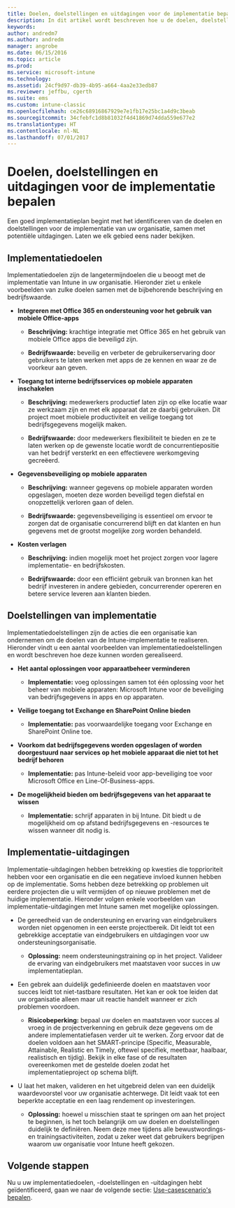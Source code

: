 ```yaml
---
title: Doelen, doelstellingen en uitdagingen voor de implementatie bepalen
description: In dit artikel wordt beschreven hoe u de doelen, doelstellingen en uitdagingen voor de implementatie kunt bepalen voor een cloudimplementatie voor Microsoft Intune.
keywords: 
author: andredm7
ms.author: andredm
manager: angrobe
ms.date: 06/15/2016
ms.topic: article
ms.prod: 
ms.service: microsoft-intune
ms.technology: 
ms.assetid: 24cf9d97-db39-4b95-a664-4aa2e33edb87
ms.reviewer: jeffbu, cgerth
ms.suite: ems
ms.custom: intune-classic
ms.openlocfilehash: ce26c68916867929e7e1fb17e25bc1a4d9c3beab
ms.sourcegitcommit: 34cfebfc1d8b81032f4d41869d74dda559e677e2
ms.translationtype: HT
ms.contentlocale: nl-NL
ms.lasthandoff: 07/01/2017
---
```

# <a name="determine-deployment-goals-objectives-and-challenges"></a>Doelen, doelstellingen en uitdagingen voor de implementatie bepalen

Een goed implementatieplan begint met het identificeren van de doelen en doelstellingen voor de implementatie van uw organisatie, samen met potentiële uitdagingen. Laten we elk gebied eens nader bekijken.

## <a name="deployment-goals"></a>Implementatiedoelen

Implementatiedoelen zijn de langetermijndoelen die u beoogt met de implementatie van Intune in uw organisatie. Hieronder ziet u enkele voorbeelden van zulke doelen samen met de bijbehorende beschrijving en bedrijfswaarde.

-   **Integreren met Office 365 en ondersteuning voor het gebruik van mobiele Office-apps**

    -   **Beschrijving:** krachtige integratie met Office 365 en het gebruik van mobiele Office apps die beveiligd zijn.

    -   **Bedrijfswaarde:** beveilig en verbeter de gebruikerservaring door gebruikers te laten werken met apps de ze kennen en waar ze de voorkeur aan geven.

-   **Toegang tot interne bedrijfsservices op mobiele apparaten inschakelen**

    -   **Beschrijving:** medewerkers productief laten zijn op elke locatie waar ze werkzaam zijn en met elk apparaat dat ze daarbij gebruiken. Dit project moet mobiele productiviteit en veilige toegang tot bedrijfsgegevens mogelijk maken.

    -   **Bedrijfswaarde:** door medewerkers flexibiliteit te bieden en ze te laten werken op de gewenste locatie wordt de concurrentiepositie van het bedrijf versterkt en een effectievere werkomgeving gecreëerd.

-   **Gegevensbeveiliging op mobiele apparaten**

    -   **Beschrijving:** wanneer gegevens op mobiele apparaten worden opgeslagen, moeten deze worden beveiligd tegen diefstal en onopzettelijk verloren gaan of delen.

    -   **Bedrijfswaarde:** gegevensbeveiliging is essentieel om ervoor te zorgen dat de organisatie concurrerend blijft en dat klanten en hun gegevens met de grootst mogelijke zorg worden behandeld.

-   **Kosten verlagen**

    -   **Beschrijving:** indien mogelijk moet het project zorgen voor lagere implementatie- en bedrijfskosten.

    -    **Bedrijfswaarde:** door een efficiënt gebruik van bronnen kan het bedrijf investeren in andere gebieden, concurrerender opereren en betere service leveren aan klanten bieden.

## <a name="deployment-objectives"></a>Doelstellingen van implementatie

Implementatiedoelstellingen zijn de acties die een organisatie kan ondernemen om de doelen van de Intune-implementatie te realiseren. Hieronder vindt u een aantal voorbeelden van implementatiedoelstellingen en wordt beschreven hoe deze kunnen worden gerealiseerd.

-   **Het aantal oplossingen voor apparaatbeheer verminderen**

    -   **Implementatie:** voeg oplossingen samen tot één oplossing voor het beheer van mobiele apparaten: Microsoft Intune voor de beveiliging van bedrijfsgegevens in apps en op apparaten.

-   **Veilige toegang tot Exchange en SharePoint Online bieden**

    -   **Implementatie:** pas voorwaardelijke toegang voor Exchange en SharePoint Online toe.

-   **Voorkom dat bedrijfsgegevens worden opgeslagen of worden doorgestuurd naar services op het mobiele apparaat die niet tot het bedrijf behoren**

    -   **Implementatie:** pas Intune-beleid voor app-beveiliging toe voor Microsoft Office en Line-Of-Business-apps.

-   **De mogelijkheid bieden om bedrijfsgegevens van het apparaat te wissen**

    -   **Implementatie:** schrijf apparaten in bij Intune. Dit biedt u de mogelijkheid om op afstand bedrijfsgegevens en -resources te wissen wanneer dit nodig is.

## <a name="deployment-challenges"></a>Implementatie-uitdagingen

Implementatie-uitdagingen hebben betrekking op kwesties die topprioriteit hebben voor een organisatie en die een negatieve invloed kunnen hebben op de implementatie. Soms hebben deze betrekking op problemen uit eerdere projecten die u wilt vermijden of op nieuwe problemen met de huidige implementatie. Hieronder volgen enkele voorbeelden van implementatie-uitdagingen met Intune samen met mogelijke oplossingen.

-   De gereedheid van de ondersteuning en ervaring van eindgebruikers worden niet opgenomen in een eerste projectbereik. Dit leidt tot een gebrekkige acceptatie van eindgebruikers en uitdagingen voor uw ondersteuningsorganisatie.

    -   **Oplossing:** neem ondersteuningstraining op in het project. Valideer de ervaring van eindgebruikers met maatstaven voor succes in uw implementatieplan.

-   Een gebrek aan duidelijk gedefinieerde doelen en maatstaven voor succes leidt tot niet-tastbare resultaten. Het kan er ook toe leiden dat uw organisatie alleen maar uit reactie handelt wanneer er zich problemen voordoen.

    -   **Risicobeperking:** bepaal uw doelen en maatstaven voor succes al vroeg in de projectverkenning en gebruik deze gegevens om de andere implementatiefasen verder uit te werken. Zorg ervoor dat de doelen voldoen aan het SMART-principe (Specific, Measurable, Attainable, Realistic en Timely, oftewel specifiek, meetbaar, haalbaar, realistisch en tijdig). Bekijk in elke fase of de resultaten overeenkomen met de gestelde doelen zodat het implementatieproject op schema blijft.

-   U laat het maken, valideren en het uitgebreid delen van een duidelijk waardevoorstel voor uw organisatie achterwege. Dit leidt vaak tot een beperkte acceptatie en een laag rendement op investeringen.

    -   **Oplossing:** hoewel u misschien staat te springen om aan het project te beginnen, is het toch belangrijk om uw doelen en doelstellingen duidelijk te definiëren. Neem deze mee tijdens alle bewustwordings- en trainingsactiviteiten, zodat u zeker weet dat gebruikers begrijpen waarom uw organisatie voor Intune heeft gekozen.

## <a name="next-steps"></a>Volgende stappen

Nu u uw implementatiedoelen, -doelstellingen en -uitdagingen hebt geïdentificeerd, gaan we naar de volgende sectie: [Use-casescenario's bepalen](planning-guide-scenarios.md).
